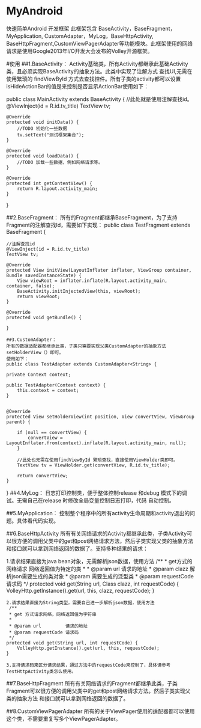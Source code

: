 # MyAndroid
快速简单Android 开发框架
此框架包含 BaseActivity，BaseFragment，MyApplication, CustomAdapter，MyLog，BaseHttpActivity, BaseHttpFragment,CustomViewPagerAdapter等功能模块。此框架使用的网络请求是使用Google2013年I/O开发大会发布的Volley开源框架。

#使用
##1.BaseActivity：
Activity基础类，所有Activity都继承此基础Activity类，且必须实现BaseActivity的抽象方法。此类中实现了注解方式
查找UI,无需在使用繁琐的 findViewById 方式去查找控件。所有子类的activity都可以设置isHideActionBar的值是来控制是否显示ActionBar使用如下：

public class MainActivity extends BaseActivity {
    //此处就是使用注解查找id。
    @ViewInject(id = R.id.tv_title)
    TextView tv;


    @Override
    protected void initData() {
        //TODO 初始化一些数据
        tv.setText("测试框架集合");
    }

    @Override
    protected void loadData() {
        //TODO 加载一些数据，例如网络请求等。
    }

    @Override
    protected int getContentView() {
        return R.layout.activity_main;
    }
}


##2.BaseFragment：
所有的Fragment都继承BaseFragment，为了支持Fragment的注解查找Id，需要如下实现：
public class TestFragment extends BaseFragment {

    //注解查找id
    @ViewInject(id = R.id.tv_title)
    TextView tv;

    @Override
    protected View initView(LayoutInflater inflater, ViewGroup container, Bundle savedInstanceState) {
        View viewRoot = inflater.inflate(R.layout.activity_main, container, false);
        BaseActivity.initInjectedView(this, viewRoot);
        return viewRoot;
    }

    @Override
    protected void getBundle() {

    }
    
    ##3.CustomAdapter：
    所有的数据适配器都继承此类，子类只需要实现父类CustomAdapter的抽象方法setHolderView（）即可。
    使用如下：
    public class TestAdapter extends CustomAdapter<String> {

    private Context context;

    public TestAdapter(Context context) {
        this.context = context;
    }


    @Override
    protected View setHolderView(int position, View convertView, ViewGroup parent) {

        if (null == convertView) {
            convertView = LayoutInflater.from(context).inflate(R.layout.activity_main, null);
        }

        //此处也无需在使用findViewById 繁琐查找，直接使用ViewHolder类即可。
        TextView tv = ViewHolder.get(convertView, R.id.tv_title);

        return convertView;
    }
}
##4.MyLog：
日志打印控制类，便于整体控制release 和debug 模式下的调试。无需自己在release 时修改全局变量控制日志打印，代码
自动控制。

##5.MyApplication：
控制整个程序中的所有activity生命周期和activity退出的问题。具体看代码实现。

##6.BaseHttpActivity
所有有关网络请求的Activity都继承此类，子类Activity可以很方便的调用父类中的get和post网络请求方法，然后子类实现父类的抽象方法
和接口就可以拿到网络返回的数据了。支持多种结果的请求：

1.请求结果直接为java bean对象，无需解析json数据，使用方法
/**
     * get方式的网络请求 网络返回值为特定的类
     *
     * @param url         请求的地址
     * @param clazz       解析json需要生成的类对象
     * @param <T>         需要生成的泛型类
     * @param requestCode 请求码
     */
    protected <T> void get(String url, Class<T> clazz, int requestCode) {
        VolleyHttp.getInstance().get(url, this, clazz, requestCode);
    }
    
    2.请求结果直接为String类型，需要自己进一步解析json数据，使用方法
     /**
     * get 方式请求网络，网络返回值为字符串
     *
     * @param url         请求的地址
     * @param requestCode 请求码
     */
    protected void get(String url, int requestCode) {
        VolleyHttp.getInstance().get(url, this, requestCode);
    }
    
    3.支持请求码来区分请求结果，通过方法中的requestCode来控制了，具体请参考TestHttpActivity类怎么使用。

##7.BaseHttpFragment
所有有关网络请求的Fragment都继承此类，子类Fragment可以很方便的调用父类中的get和post网络请求方法。然后子类实现父类的抽象方法
和接口就可以拿到网络返回的数据了。

##8.CustomViewPagerAdapter 
所有的关于ViewPager使用的适配器都可以使用这个类，不需要重复写多个ViewPagerAdapter。




